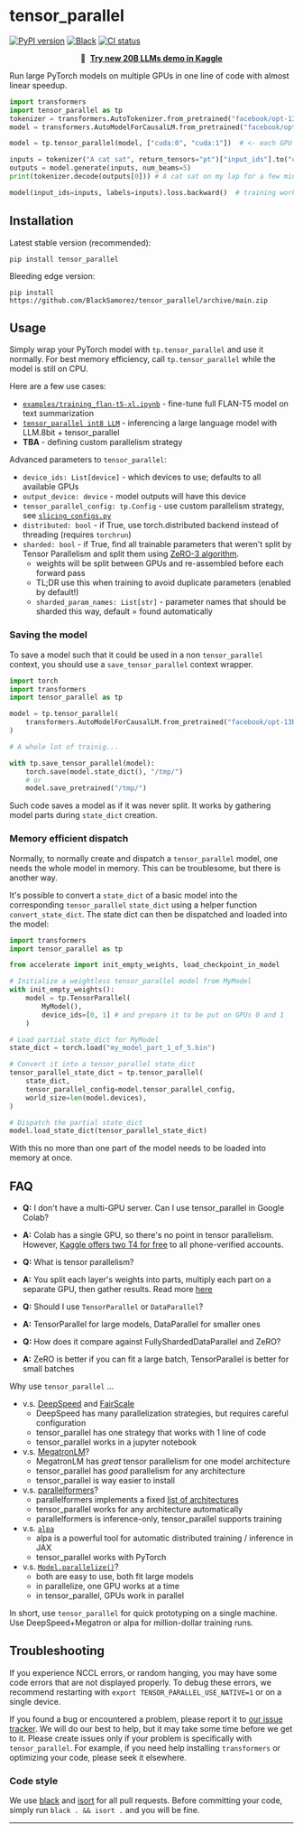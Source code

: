 # tensor_parallel
[![PyPI version](https://img.shields.io/pypi/v/tensor-parallel.svg?color=blue)](https://pypi.org/project/tensor-parallel/)
[![Black](https://img.shields.io/badge/code%20style-black-000000.svg)](https://github.com/psf/black)
[![CI status](https://github.com/BlackSamorez/tensor_parallel/actions/workflows/run-tests.yaml/badge.svg?branch=main)](https://github.com/BlackSamorez/tensor_parallel/actions)

<p align="center">
    🚀 &nbsp;<b><a href="https://www.kaggle.com/code/blacksamorez/tensor-parallel-int8-llm/">Try new 20B LLMs demo in Kaggle</a></b>
</p>

Run large PyTorch models on multiple GPUs in one line of code with almost linear speedup.

```python
import transformers
import tensor_parallel as tp
tokenizer = transformers.AutoTokenizer.from_pretrained("facebook/opt-13b")
model = transformers.AutoModelForCausalLM.from_pretrained("facebook/opt-13b")  # use opt-125m for testing

model = tp.tensor_parallel(model, ["cuda:0", "cuda:1"])  # <- each GPU has half the weights

inputs = tokenizer("A cat sat", return_tensors="pt")["input_ids"].to("cuda:0")
outputs = model.generate(inputs, num_beams=5)
print(tokenizer.decode(outputs[0])) # A cat sat on my lap for a few minutes ...

model(input_ids=inputs, labels=inputs).loss.backward()  # training works as usual
```

## Installation
Latest stable version (recommended):
```
pip install tensor_parallel
```
Bleeding edge version:
```
pip install https://github.com/BlackSamorez/tensor_parallel/archive/main.zip
```


## Usage


Simply wrap your PyTorch model with `tp.tensor_parallel` and use it normally.
For best memory efficiency, call `tp.tensor_parallel` while the model is still on CPU.  

Here are a few use cases:
- [`examples/training_flan-t5-xl.ipynb`](./examples/training_flan-t5-xl.ipynb) - fine-tune full FLAN-T5 model on text summarization
- [`tensor_parallel int8 LLM`](https://www.kaggle.com/code/blacksamorez/tensor-parallel-int8-llm/) - inferencing a large language model with LLM.8bit + tensor_parallel
- __TBA__ - defining custom parallelism strategy


Advanced parameters to `tensor_parallel`:
- `device_ids: List[device]` - which devices to use; defaults to all available GPUs
- `output_device: device` - model outputs will have this device
- `tensor_parallel_config: tp.Config` - use custom parallelism strategy, see [`slicing_configs.py`](./tensor_parallel/slicing_configs.py)
- `distributed: bool` - if True, use torch.distributed backend instead of threading (requires `torchrun`)
- `sharded: bool` - if True, find all trainable parameters that weren't split by Tensor Parallelism and split them using [ZeRO-3 algorithm](https://deepspeed.readthedocs.io/en/latest/zero3.html).
   - weights will be split between GPUs and re-assembled before each forward pass
   - TL;DR use this when training to avoid duplicate parameters (enabled by default!) 
   - `sharded_param_names: List[str]` - parameter names that should be sharded this way, default = found automatically

  
### Saving the model

To save a model such that it could be used in a non `tensor_parallel` context, you should use a `save_tensor_parallel` context wrapper.

```python
import torch
import transformers
import tensor_parallel as tp

model = tp.tensor_parallel(
    transformers.AutoModelForCausalLM.from_pretrained("facebook/opt-13b"), 
)

# A whole lot of trainig...

with tp.save_tensor_parallel(model):
    torch.save(model.state_dict(), "/tmp/")
    # or 
    model.save_pretrained("/tmp/")
```

Such code saves a model as if it was never split. It works by gathering model parts during `state_dict` creation.
  
### Memory efficient dispatch

Normally, to normally create and dispatch a `tensor_parallel` model, one needs the whole model in memory. This can be troublesome, but there is another way.

It's possible to convert a `state_dict` of a basic model into the corresponding `tensor_parallel` `state_dict` using a helper function `convert_state_dict`. The state dict can then be dispatched and loaded into the model:

```python
import transformers
import tensor_parallel as tp

from accelerate import init_empty_weights, load_checkpoint_in_model

# Initialize a weightless tensor_parallel model from MyModel
with init_empty_weights():
    model = tp.TensorParallel(
        MyModel(),
        device_ids=[0, 1] # and prepare it to be put on GPUs 0 and 1
    )

# Load partial state_dict for MyModel
state_dict = torch.load("my_model_part_1_of_5.bin")

# Convert it into a tensor_parallel state_dict
tensor_parallel_state_dict = tp.tensor_parallel(
    state_dict,
    tensor_parallel_config=model.tensor_parallel_config,
    world_size=len(model.devices),
)

# Dispatch the partial state_dict
model.load_state_dict(tensor_parallel_state_dict)
```

With this no more than one part of the model needs to be loaded into memory at once. 
  
## FAQ

- __Q:__ I don't have a multi-GPU server. Can I use tensor_parallel in Google Colab?
- __A:__ Colab has a single GPU, so there's no point in tensor parallelism. However, [Kaggle offers two T4 for free](https://www.kaggle.com/code/muellerzr/multi-gpu-and-accelerate) to all phone-verified accounts.


- __Q:__ What is tensor parallelism?
- __A:__ You split each layer's weights into parts, multiply each part on a separate GPU, then gather results. Read more [here](https://colossalai.org/docs/concepts/paradigms_of_parallelism/)
 

- __Q:__ Should I use `TensorParallel` or `DataParallel`?
- __A:__ TensorParallel for large models, DataParallel for smaller ones


- __Q:__ How does it compare against FullyShardedDataParallel and ZeRO?
- __A:__ ZeRO is better if you can fit a large batch, TensorParallel is better for small batches


Why use `tensor_parallel` ...
- v.s. [DeepSpeed](https://github.com/microsoft/DeepSpeed) and [FairScale](https://github.com/facebookresearch/fairscale/)
  - DeepSpeed has many parallelization strategies, but requires careful configuration
  - tensor_parallel has one strategy that works with 1 line of code
  - tensor_parallel works in a jupyter notebook
- v.s. [MegatronLM](https://github.com/NVIDIA/Megatron-LM)?
  - MegatronLM has _great_ tensor parallelism for one model architecture
  - tensor_parallel has _good_ parallelism for any architecture
  - tensor_parallel is way easier to install
- v.s. [parallelformers](https://github.com/tunib-ai/parallelformers)?
  - parallelformers implements a fixed [list of architectures](https://github.com/tunib-ai/parallelformers/tree/main/parallelformers/transformers)
  - tensor_parallel works for any architecture automatically 
  - parallelformers is inference-only, tensor_parallel supports training
- v.s. [`alpa`](https://github.com/alpa-projects/alpa)
  - alpa is a powerful tool for automatic distributed training / inference in JAX
  - tensor_parallel works with PyTorch
- v.s. [`Model.parallelize()`](https://huggingface.co/docs/transformers/model_doc/gpt2#transformers.GPT2Model.parallelize)?
  - both are easy to use, both fit large models
  - in parallelize, one GPU works at a time
  - in tensor_parallel, GPUs work in parallel

In short, use `tensor_parallel` for quick prototyping on a single machine.
Use DeepSpeed+Megatron or alpa for million-dollar training runs.


## Troubleshooting

If you experience NCCL errors, or random hanging, you may have some code errors that are not displayed properly. 
To debug these errors, we recommend restarting with `export TENSOR_PARALLEL_USE_NATIVE=1` or on a single device. 

If you found a bug or encountered a problem, please report it to [our issue tracker](https://github.com/BlackSamorez/tensor_parallel/issues).
We will do our best to help, but it may take some time before we get to it.
Please create issues only if your problem is specifically with `tensor_parallel`.
For example, if you need help installing `transformers` or optimizing your code, please seek it elsewhere.

### Code style

We use [black](https://black.readthedocs.io/en/stable/the_black_code_style/current_style.html) and [isort](https://pycqa.github.io/isort/) for all pull requests.
Before committing your code, simply run `black . && isort .` and you will be fine.

--------------------------------------------------------------------------------
